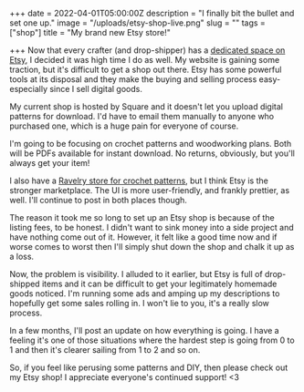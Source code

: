 +++
date = 2022-04-01T05:00:00Z
description = "I finally bit the bullet and set one up."
image = "/uploads/etsy-shop-live.png"
slug = ""
tags = ["shop"]
title = "My brand new Etsy store!"

+++
Now that every crafter (and drop-shipper) has a [dedicated space on Etsy](https://www.etsy.com/shop/CodysCraftyCo), I decided it was high time I do as well. My website is gaining some traction, but it's difficult to get a shop out there. Etsy has some powerful tools at its disposal and they make the buying and selling process easy- especially since I sell digital goods.

My current shop is hosted by Square and it doesn't let you upload digital patterns for download. I'd have to email them manually to anyone who purchased one, which is a huge pain for everyone of course.

I'm going to be focusing on crochet patterns and woodworking plans. Both will be PDFs available for instant download. No returns, obviously, but you'll always get your item!

I also have a [Ravelry store for crochet patterns](https://www.ravelry.com/stores/codys-craft-corner), but I think Etsy is the stronger marketplace. The UI is more user-friendly, and frankly prettier, as well. I'll continue to post in both places though.

The reason it took me so long to set up an Etsy shop is because of the listing fees, to be honest. I didn't want to sink money into a side project and have nothing come out of it. However, it felt like a good time now and if worse comes to worst then I'll simply shut down the shop and chalk it up as a loss.

Now, the problem is visibility. I alluded to it earlier, but Etsy is full of drop-shipped items and it can be difficult to get your legitimately homemade goods noticed. I'm running some ads and amping up my descriptions to hopefully get some sales rolling in. I won't lie to you, it's a really slow process.

In a few months, I'll post an update on how everything is going. I have a feeling it's one of those situations where the hardest step is going from 0 to 1 and then it's clearer sailing from 1 to 2 and so on.

So, if you feel like perusing some patterns and DIY, then please check out my Etsy shop! I appreciate everyone's continued support! <3